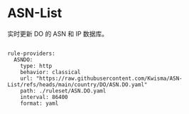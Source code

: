 
# ASN-List

实时更新 DO 的 ASN 和 IP 数据库。

<pre><code class="language-javascript">
rule-providers:
  ASNDO:
    type: http
    behavior: classical
    url: "https://raw.githubusercontent.com/Kwisma/ASN-List/refs/heads/main/country/DO/ASN.DO.yaml"
    path: ./ruleset/ASN.DO.yaml
    interval: 86400
    format: yaml
</code></pre>